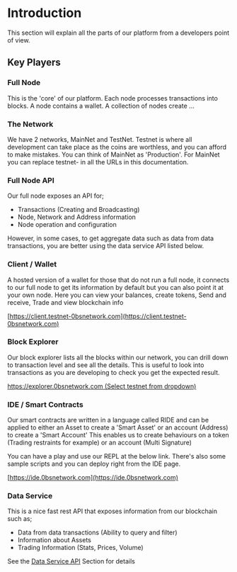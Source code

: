 # Introduction

This section will explain all the parts of our platform from a developers point of view.

## Key Players

### Full Node

This is the 'core' of our platform. Each node processes transactions into blocks. A node contains a wallet. A collection of nodes create ...

### The Network

We have 2 networks, MainNet and TestNet. Testnet is where all development can take place as the coins are worthless, and you can afford to make mistakes. You can think of MainNet as 'Production'. For MainNet you can replace testnet- in all the URLs in this documentation.

### Full Node API

Our full node exposes an API for;
 - Transactions (Creating and Broadcasting)
 - Node, Network and Address information
 - Node operation and configuration

However, in some cases, to get aggregate data such as data from data transactions, you are better using the data service API listed below.

### Client / Wallet

A hosted version of a wallet for those that do not run a full node, it connects to our full node to get its information by default but you can also point it at your own node. Here you can view your balances, create tokens, Send and receive, Trade and view blockchain info

[https://client.testnet-0bsnetwork.com](https://client.testnet-0bsnetwork.com)

### Block Explorer

Our block explorer lists all the blocks within our network, you can drill down to transaction level and see all the details. This is useful to look into transactions as you are developing to check you get the expected result.

[https://explorer.0bsnetwork.com (Select testnet from dropdown)](https://explorer.0bsnetwork.com)

### IDE / Smart Contracts

Our smart contracts are written in a language called RIDE and can be applied to either an Asset to create a 'Smart Asset' or an account (Address) to create a 'Smart Account' This enables us to create behaviours on a token (Trading restraints for example) or an account (Multi Signature)

You can have a play and use our REPL at the below link. There's also some sample scripts and you can deploy right from the IDE page.

[https://ide.0bsnetwork.com](https://ide.0bsnetwork.com)

### Data Service

This is a nice fast rest API that exposes information from our blockchain such as;

- Data from data transactions (Ability to query and filter)
- Information about Assets
- Trading Information (Stats, Prices, Volume)

See the [Data Service API](dataservice.md) Section for details